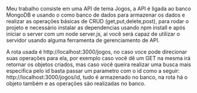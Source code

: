 Meu trabalho consiste em uma API de tema Jogos, a API é ligada ao banco MongoDB e usando o como banco de dados para armazenar os dados e realizar as operações básicas de CRUD (get,put,delete,post), para rodar o projeto e necessário instalar as dependencias usando npm install e após iniciar o server com um node server.js, aí você será capaz de utilizar o servidor usando alguma ferramenta de gerenciamento de API.

A rota usada é http://localhost:3000/jogos, no caso voce pode direcionar suas operações para ela, por exemplo caso você dê um GET na mesma irá retornar os objetos criados, mas caso você queira realizar uma busca mais especifica pelo id basta passar um parametro com o id como a seguir: http://localhost:3000/jogos/id, tudo é armazenado no banco, na rota há o objeto também e as operações são realizadas no banco. 